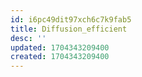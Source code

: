 ```yaml
---
id: i6pc49dit97xch6c7k9fab5
title: Diffusion_efficient
desc: ''
updated: 1704343209400
created: 1704343209400
---
```


